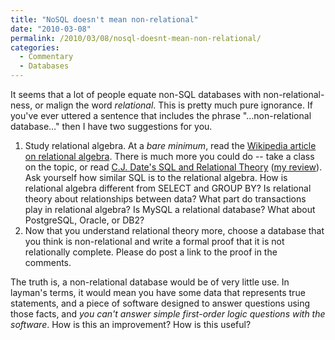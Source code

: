 ```yaml
---
title: "NoSQL doesn't mean non-relational"
date: "2010-03-08"
permalink: /2010/03/08/nosql-doesnt-mean-non-relational/
categories:
  - Commentary
  - Databases
---
```

It seems that a lot of people equate non-SQL databases with non-relational-ness, or malign the word *relational*. This is pretty much pure ignorance. If you've ever uttered a sentence that includes the phrase "&#8230;non-relational database&#8230;" then I have two suggestions for you.

1.  Study relational algebra. At a *bare minimum*, read the [Wikipedia article on relational algebra][1]. There is much more you could do -- take a class on the topic, or read [C.J. Date's SQL and Relational Theory][2] ([my review][3]). Ask yourself how similar SQL is to the relational algebra. How is relational algebra different from SELECT and GROUP BY? Is relational theory about relationships between data? What part do transactions play in relational algebra? Is MySQL a relational database? What about PostgreSQL, Oracle, or DB2?
2.  Now that you understand relational theory more, choose a database that you think is non-relational and write a formal proof that it is not relationally complete. Please do post a link to the proof in the comments.

The truth is, a non-relational database would be of very little use. In layman's terms, it would mean you have some data that represents true statements, and a piece of software designed to answer questions using those facts, and *you can't answer simple first-order logic questions with the software*. How is this an improvement? How is this useful?

 [1]: http://en.wikipedia.org/wiki/Relational_algebra
 [2]: http://www.amazon.com/SQL-Relational-Theory-Write-Accurate/dp/0596523068?tag=xaprb-20
 [3]: http://www.xaprb.com/blog/2009/03/29/a-review-of-sql-and-relational-theory-by-c-j-date/
